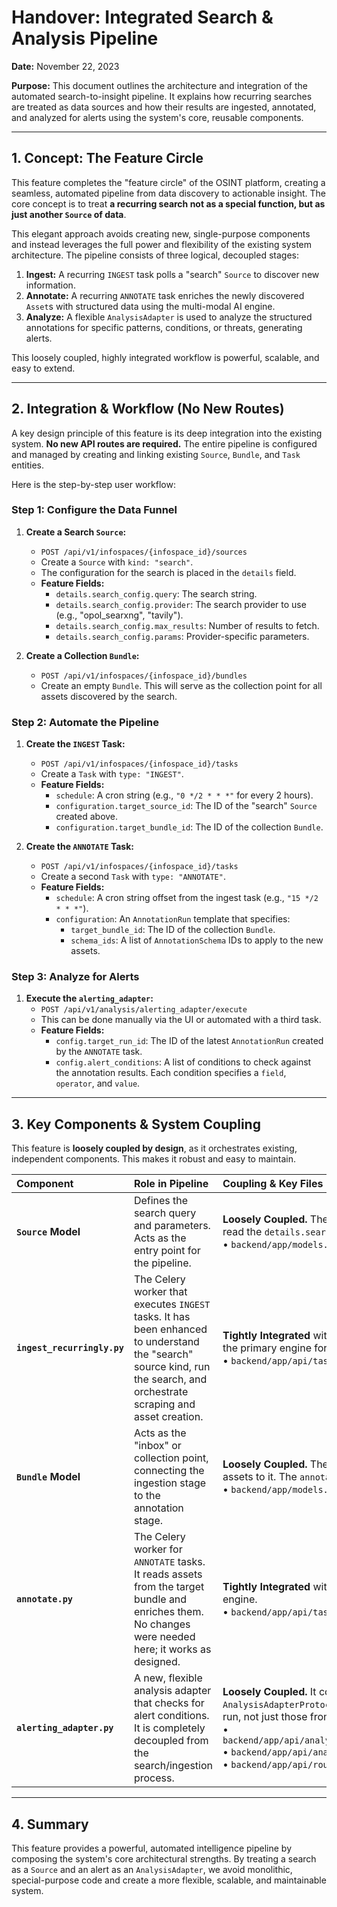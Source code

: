 # Handover: Integrated Search & Analysis Pipeline

**Date:** November 22, 2023

**Purpose:** This document outlines the architecture and integration of the automated search-to-insight pipeline. It explains how recurring searches are treated as data sources and how their results are ingested, annotated, and analyzed for alerts using the system's core, reusable components.

---

## 1. Concept: The Feature Circle

This feature completes the "feature circle" of the OSINT platform, creating a seamless, automated pipeline from data discovery to actionable insight. The core concept is to treat **a recurring search not as a special function, but as just another `Source` of data**.

This elegant approach avoids creating new, single-purpose components and instead leverages the full power and flexibility of the existing system architecture. The pipeline consists of three logical, decoupled stages:

1.  **Ingest:** A recurring `INGEST` task polls a "search" `Source` to discover new information.
2.  **Annotate:** A recurring `ANNOTATE` task enriches the newly discovered `Asset`s with structured data using the multi-modal AI engine.
3.  **Analyze:** A flexible `AnalysisAdapter` is used to analyze the structured annotations for specific patterns, conditions, or threats, generating alerts.

This loosely coupled, highly integrated workflow is powerful, scalable, and easy to extend.

---

## 2. Integration & Workflow (No New Routes)

A key design principle of this feature is its deep integration into the existing system. **No new API routes are required.** The entire pipeline is configured and managed by creating and linking existing `Source`, `Bundle`, and `Task` entities.

Here is the step-by-step user workflow:

### Step 1: Configure the Data Funnel

1.  **Create a Search `Source`:**
    *   `POST /api/v1/infospaces/{infospace_id}/sources`
    *   Create a `Source` with `kind: "search"`.
    *   The configuration for the search is placed in the `details` field.
    *   **Feature Fields:**
        *   `details.search_config.query`: The search string.
        *   `details.search_config.provider`: The search provider to use (e.g., "opol_searxng", "tavily").
        *   `details.search_config.max_results`: Number of results to fetch.
        *   `details.search_config.params`: Provider-specific parameters.

2.  **Create a Collection `Bundle`:**
    *   `POST /api/v1/infospaces/{infospace_id}/bundles`
    *   Create an empty `Bundle`. This will serve as the collection point for all assets discovered by the search.

### Step 2: Automate the Pipeline

1.  **Create the `INGEST` Task:**
    *   `POST /api/v1/infospaces/{infospace_id}/tasks`
    *   Create a `Task` with `type: "INGEST"`.
    *   **Feature Fields:**
        *   `schedule`: A cron string (e.g., `"0 */2 * * *"` for every 2 hours).
        *   `configuration.target_source_id`: The ID of the "search" `Source` created above.
        *   `configuration.target_bundle_id`: The ID of the collection `Bundle`.

2.  **Create the `ANNOTATE` Task:**
    *   `POST /api/v1/infospaces/{infospace_id}/tasks`
    *   Create a second `Task` with `type: "ANNOTATE"`.
    *   **Feature Fields:**
        *   `schedule`: A cron string offset from the ingest task (e.g., `"15 */2 * * *"`).
        *   `configuration`: An `AnnotationRun` template that specifies:
            *   `target_bundle_id`: The ID of the collection `Bundle`.
            *   `schema_ids`: A list of `AnnotationSchema` IDs to apply to the new assets.

### Step 3: Analyze for Alerts

1.  **Execute the `alerting_adapter`:**
    *   `POST /api/v1/analysis/alerting_adapter/execute`
    *   This can be done manually via the UI or automated with a third task.
    *   **Feature Fields:**
        *   `config.target_run_id`: The ID of the latest `AnnotationRun` created by the `ANNOTATE` task.
        *   `config.alert_conditions`: A list of conditions to check against the annotation results. Each condition specifies a `field`, `operator`, and `value`.

---

## 3. Key Components & System Coupling

This feature is **loosely coupled by design**, as it orchestrates existing, independent components. This makes it robust and easy to maintain.

| Component | Role in Pipeline | Coupling & Key Files |
| :--- | :--- | :--- |
| **`Source` Model** | Defines the search query and parameters. Acts as the entry point for the pipeline. | **Loosely Coupled.** The system just needs to know how to read the `details.search_config` field. <br> • `backend/app/models.py` |
| **`ingest_recurringly.py`** | The Celery worker that executes `INGEST` tasks. It has been enhanced to understand the "search" source kind, run the search, and orchestrate scraping and asset creation. | **Tightly Integrated** with `Source` and `Asset` models. This is the primary engine for the ingestion stage. <br> • `backend/app/api/tasks/ingest_recurringly.py` |
| **`Bundle` Model** | Acts as the "inbox" or collection point, connecting the ingestion stage to the annotation stage. | **Loosely Coupled.** The `ingest` task simply links new assets to it. The `annotate` task simply reads from it. <br> • `backend/app/models.py` |
| **`annotate.py`** | The Celery worker for `ANNOTATE` tasks. It reads assets from the target bundle and enriches them. No changes were needed here; it works as designed. | **Tightly Integrated** with the multi-modal annotation engine. <br> • `backend/app/api/tasks/annotate.py` |
| **`alerting_adapter.py`** | A new, flexible analysis adapter that checks for alert conditions. It is completely decoupled from the search/ingestion process. | **Loosely Coupled.** It conforms to the `AnalysisAdapterProtocol` and can run on *any* annotation run, not just those from this pipeline. <br> • `backend/app/api/analysis/adapters/alerting_adapter.py` <br> • `backend/app/api/analysis/protocols.py` <br> • `backend/app/api/routes/analysis.py` |

---

## 4. Summary

This feature provides a powerful, automated intelligence pipeline by composing the system's core architectural strengths. By treating a search as a `Source` and an alert as an `AnalysisAdapter`, we avoid monolithic, special-purpose code and create a more flexible, scalable, and maintainable system. 